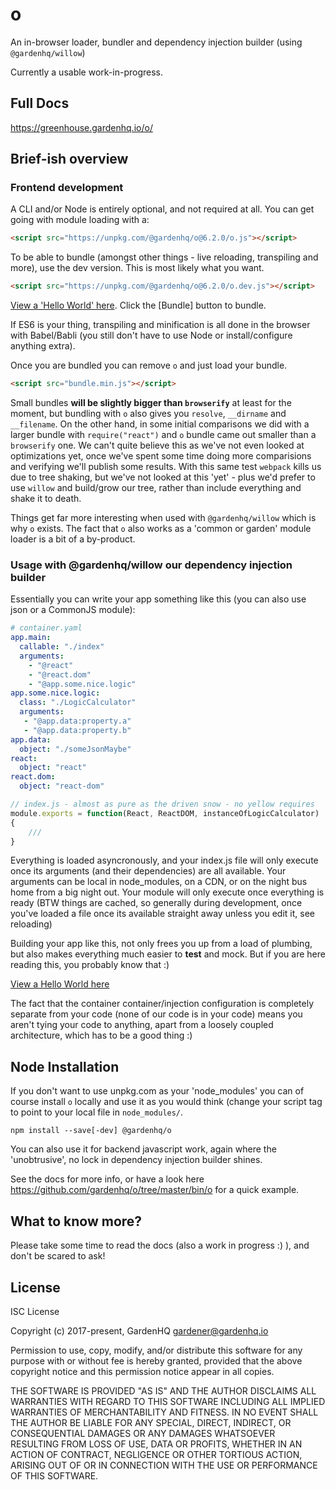 # o

An in-browser loader, bundler and dependency injection builder (using `@gardenhq/willow`)

Currently a usable work-in-progress.

## Full Docs

<https://greenhouse.gardenhq.io/o/>

## Brief-ish overview

### Frontend development

A CLI and/or Node is entirely optional, and not required at all. You can get going with module loading with a:

```html
<script src="https://unpkg.com/@gardenhq/o@6.2.0/o.js"></script>
```

To be able to bundle (amongst other things - live reloading, transpiling and more), use the dev version. This is most
likely what you want.

```html
<script src="https://unpkg.com/@gardenhq/o@6.2.0/o.dev.js"></script>
```

[View a 'Hello World'
here](https://greenhouse.gardenhq.io/o/examples/o/development.html). Click the
[Bundle] button to bundle.

If ES6 is your thing, transpiling and minification is all done in the browser with Babel/Babli (you still don't have to use Node or install/configure anything extra).

Once you are bundled you can remove `o` and just load your bundle.

```html
<script src="bundle.min.js"></script>
```

Small bundles **will be slightly bigger than `browserify`** at least for the
moment, but bundling with `o` also gives you `resolve`, `__dirname` and `__filename`. On the other hand, in some initial comparisons we did with a larger bundle with `require("react")` and `o` bundle came out smaller than a `browserify` one. We can't quite believe this as we've not even looked at optimizations yet, once we've spent some time doing more comparisions and verifying we'll publish some results. With this same test `webpack` kills us due to tree shaking, but we've not looked at this 'yet' - plus we'd prefer to use `willow` and build/grow our tree, rather than include everything and shake it to death.

Things get far more interesting when used with `@gardenhq/willow` which is why `o` exists. The fact that `o` also works as a 'common or garden' module loader is a bit of a by-product.

### Usage with @gardenhq/willow our dependency injection builder

Essentially you can write your app something like this (you can also use json or a CommonJS module):

```yaml
# container.yaml
app.main:
  callable: "./index"
  arguments:
    - "@react"
    - "@react.dom"
    - "@app.some.nice.logic"
app.some.nice.logic:
  class: "./LogicCalculator"
  arguments:
   - "@app.data:property.a"
   - "@app.data:property.b"
app.data:
  object: "./someJsonMaybe"
react:
  object: "react"
react.dom:
  object: "react-dom"

```

```javascript
// index.js - almost as pure as the driven snow - no yellow requires
module.exports = function(React, ReactDOM, instanceOfLogicCalculator)
{
    ///
}
```

Everything is loaded asyncronously, and your index.js file will only execute once its arguments (and their dependencies) are all available. Your arguments can be local in node_modules, on a CDN, or on the night bus home from a big night out. Your module will only execute once everything is ready (BTW things are cached, so generally during development, once you've loaded a file once its available straight away unless you edit it, see reloading)

Building your app like this, not only frees you up from a load of plumbing, but also makes everything much easier to **test** and mock. But if you are here reading this, you probably know that :)

[View a Hello World here](https://greenhouse.gardenhq.io/o/examples/b/development.html) 

The fact that the container container/injection configuration is completely separate from your code (none of our code is in your code) means you aren't tying your code to anything, apart from a loosely coupled architecture, which has to be a good thing :)



## Node Installation

If you don't want to use unpkg.com as your 'node_modules' you can of course install `o` locally and use it as you would think (change your script tag to point to your local file in `node_modules/`.

```
npm install --save[-dev] @gardenhq/o

```

You can also use it for backend javascript work, again where the 'unobtrusive', no lock in dependency injection builder shines.

See the docs for more info, or have a look here <https://github.com/gardenhq/o/tree/master/bin/o> for a quick example.

## What to know more?

Please take some time to read the docs (also a work in progress :) ), and don't be scared to ask!

## License

ISC License

Copyright (c) 2017-present, GardenHQ <gardener@gardenhq.io>

Permission to use, copy, modify, and/or distribute this software for any
purpose with or without fee is hereby granted, provided that the above
copyright notice and this permission notice appear in all copies.

THE SOFTWARE IS PROVIDED "AS IS" AND THE AUTHOR DISCLAIMS ALL WARRANTIES WITH
REGARD TO THIS SOFTWARE INCLUDING ALL IMPLIED WARRANTIES OF MERCHANTABILITY
AND FITNESS. IN NO EVENT SHALL THE AUTHOR BE LIABLE FOR ANY SPECIAL, DIRECT,
INDIRECT, OR CONSEQUENTIAL DAMAGES OR ANY DAMAGES WHATSOEVER RESULTING FROM
LOSS OF USE, DATA OR PROFITS, WHETHER IN AN ACTION OF CONTRACT, NEGLIGENCE
OR OTHER TORTIOUS ACTION, ARISING OUT OF OR IN CONNECTION WITH THE USE OR
PERFORMANCE OF THIS SOFTWARE.

